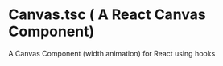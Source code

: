 # Canvas.tsc ( A React Canvas Component)
A Canvas Component (width animation) for React using hooks

